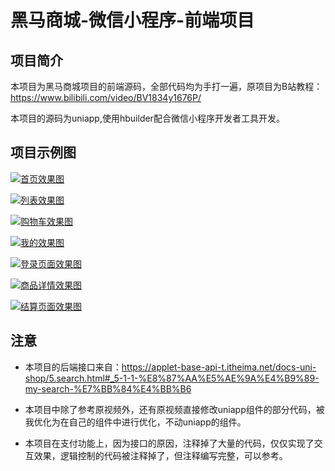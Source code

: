 # 黑马商城-微信小程序-前端项目

## 项目简介

本项目为黑马商城项目的前端源码，全部代码均为手打一遍，原项目为B站教程：https://www.bilibili.com/video/BV1834y1676P/

本项目的源码为uniapp,使用hbuilder配合微信小程序开发者工具开发。

## 项目示例图

[![首页效果图](https://i.postimg.cc/YCJVVKrw/image.jpg)](https://postimg.cc/w1Q0yrRW)

[![列表效果图](https://i.postimg.cc/8zrXLKhX/image.jpg)](https://postimg.cc/NKBxcxCR)

[![购物车效果图](https://i.postimg.cc/NFMpFps4/image.jpg)](https://postimg.cc/7GFgQ1TG)

[![我的效果图](https://i.postimg.cc/8zhB1qdG/image.jpg)](https://postimg.cc/nXhQ2SwS)

[![登录页面效果图](https://i.postimg.cc/cHJQBCp1/image.jpg)](https://postimg.cc/gwfXYzc1)

[![商品详情效果图](https://i.postimg.cc/sxhGThwz/image.jpg)](https://postimg.cc/0K9NQrTX)

[![结算页面效果图](https://i.postimg.cc/prndJMk1/image.jpg)](https://postimg.cc/tnpy9fKh)

## 注意

- 本项目的后端接口来自：https://applet-base-api-t.itheima.net/docs-uni-shop/5.search.html#_5-1-1-%E8%87%AA%E5%AE%9A%E4%B9%89-my-search-%E7%BB%84%E4%BB%B6

- 本项目中除了参考原视频外，还有原视频直接修改uniapp组件的部分代码，被我优化为在自己的组件中进行优化，不动uniapp的组件。
- 本项目在支付功能上，因为接口的原因，注释掉了大量的代码，仅仅实现了交互效果，逻辑控制的代码被注释掉了，但注释编写完整，可以参考。